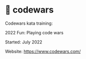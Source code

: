 # 👾 codewars
Codewars kata training: 

2022 Fun: Playing code wars 

Started: July 2022

Website: https://www.codewars.com/
